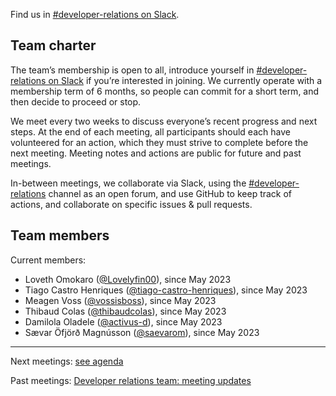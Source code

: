 Find us in [#developer-relations on Slack](https://app.slack.com/client/T0K33F93J/C050B5JJ1MZ).

## Team charter

The team’s membership is open to all, introduce yourself in [#developer-relations on Slack](https://app.slack.com/client/T0K33F93J/C050B5JJ1MZ) if you’re interested in joining. We currently operate with a membership term of 6 months, so people can commit for a short term, and then decide to proceed or stop.

We meet every two weeks to discuss everyone’s recent progress and next steps. At the end of each meeting, all participants should each have volunteered for an action, which they must strive to complete before the next meeting. Meeting notes and actions are public for future and past meetings.

In-between meetings, we collaborate via Slack, using the [#developer-relations](https://app.slack.com/client/T0K33F93J/C050B5JJ1MZ) channel as an open forum, and use GitHub to keep track of actions, and collaborate on specific issues & pull requests.

## Team members

Current members:

- Loveth Omokaro ([@Lovelyfin00](https://github.com/Lovelyfin00)), since May 2023
- Tiago Castro Henriques ([@tiago-castro-henriques](https://github.com/tiago-castro-henriques)), since May 2023
- Meagen Voss ([@vossisboss](https://github.com/vossisboss)), since May 2023
- Thibaud Colas ([@thibaudcolas](https://github.com/thibaudcolas)), since May 2023
- Damilola Oladele ([@activus-d](https://github.com/activus-d)), since May 2023
- Sævar Öfjörð Magnússon ([@saevarom](https://github.com/saevarom)), since May 2023

---

Next meetings: [see agenda](https://docs.google.com/document/d/1cCBl-_hJBHBoE8ZDBj7XxatEv9hQw540LUJPnoSB7gE/edit#)

Past meetings: [Developer relations team: meeting updates](https://github.com/wagtail/wagtail/discussions/10432)